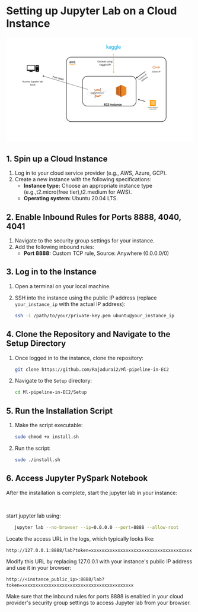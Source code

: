 # Setting up Jupyter  Lab on a Cloud Instance

<img src="./Docs/archietecture.png">

## 1. Spin up a Cloud Instance

1. Log in to your cloud service provider (e.g., AWS, Azure, GCP).
2. Create a new instance with the following specifications:
    - **Instance type:** Choose an appropriate instance type (e.g.,t2.micro(free tier),t2.medium for AWS).
    - **Operating system:** Ubuntu 20.04 LTS.

## 2. Enable Inbound Rules for Ports 8888, 4040, 4041

1. Navigate to the security group settings for your instance.
2. Add the following inbound rules:
    - **Port 8888:** Custom TCP rule, Source: Anywhere (0.0.0.0/0) 

## 3. Log in to the Instance

1. Open a terminal on your local machine.
2. SSH into the instance using the public IP address (replace `your_instance_ip` with the actual IP address):

    ```bash
    ssh -i /path/to/your/private-key.pem ubuntu@your_instance_ip
    ```

## 4. Clone the Repository and Navigate to the Setup Directory

1. Once logged in to the instance, clone the repository:

    ```bash
    git clone https://github.com/Rajadurai2/Ml-pipeline-in-EC2
    ```

2. Navigate to the `Setup` directory:

    ```bash
    cd Ml-pipeline-in-EC2/Setup
    ```

## 5. Run the Installation Script

1. Make the script executable:

    ```bash
    sudo chmod +x install.sh
    ```

2. Run the script:

    ```bash
    sudo ./install.sh
    ```
     
 
## 6. Access Jupyter PySpark Notebook

After the installation is complete, start the jupyter lab in your instance:

<br>

start jupyter lab using:

 ```bash
    jupyter lab --no-browser --ip=0.0.0.0 --port=8888 --allow-root
 ```
 
Locate the access URL in the logs, which typically looks like:


```
http://127.0.0.1:8888/lab?token=xxxxxxxxxxxxxxxxxxxxxxxxxxxxxxxxxxxxxx
```

Modify this URL by replacing 127.0.0.1 with your instance's public IP address and use it in your browser:


```
http://<instance_public_ip>:8888/lab?token=xxxxxxxxxxxxxxxxxxxxxxxxxxxxxxxxxxxxxxxxxx
```
Make sure that the inbound rules for ports 8888 is enabled in your cloud provider's security group settings to access Jupyter lab from your browser.



     
